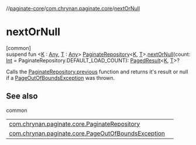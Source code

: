 //[paginate-core](../../index.md)/[com.chrynan.paginate.core](index.md)/[nextOrNull](next-or-null.md)

# nextOrNull

[common]\
suspend fun &lt;[K](next-or-null.md) : [Any](https://kotlinlang.org/api/latest/jvm/stdlib/kotlin/-any/index.html), [T](next-or-null.md) : [Any](https://kotlinlang.org/api/latest/jvm/stdlib/kotlin/-any/index.html)&gt; [PaginateRepository](-paginate-repository/index.md)&lt;[K](next-or-null.md), [T](next-or-null.md)&gt;.[nextOrNull](next-or-null.md)(count: [Int](https://kotlinlang.org/api/latest/jvm/stdlib/kotlin/-int/index.html) = PaginateRepository.DEFAULT_LOAD_COUNT): [PagedResult](-paged-result/index.md)&lt;[K](next-or-null.md), [T](next-or-null.md)&gt;?

Calls the [PaginateRepository.previous](-paginate-repository/previous.md) function and returns it's result or null if a [PageOutOfBoundsException](-page-out-of-bounds-exception/index.md) was thrown.

## See also

common

| | |
|---|---|
| [com.chrynan.paginate.core.PaginateRepository](-paginate-repository/previous.md) |  |
| [com.chrynan.paginate.core.PageOutOfBoundsException](-page-out-of-bounds-exception/index.md) |  |

